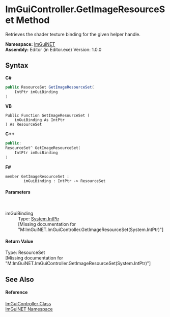# ImGuiController.GetImageResourceSet Method 
 

Retrieves the shader texture binding for the given helper handle.

**Namespace:**&nbsp;<a href="7ecbdf68-1567-8265-0ab1-032412bfb743">ImGuiNET</a><br />**Assembly:**&nbsp;Editor (in Editor.exe) Version: 1.0.0

## Syntax

**C#**<br />
``` C#
public ResourceSet GetImageResourceSet(
	IntPtr imGuiBinding
)
```

**VB**<br />
``` VB
Public Function GetImageResourceSet ( 
	imGuiBinding As IntPtr
) As ResourceSet
```

**C++**<br />
``` C++
public:
ResourceSet^ GetImageResourceSet(
	IntPtr imGuiBinding
)
```

**F#**<br />
``` F#
member GetImageResourceSet : 
        imGuiBinding : IntPtr -> ResourceSet 

```


#### Parameters
&nbsp;<dl><dt>imGuiBinding</dt><dd>Type: <a href="https://docs.microsoft.com/dotnet/api/system.intptr" target="_blank">System.IntPtr</a><br />\[Missing <param name="imGuiBinding"/> documentation for "M:ImGuiNET.ImGuiController.GetImageResourceSet(System.IntPtr)"\]</dd></dl>

#### Return Value
Type: ResourceSet<br />\[Missing <returns> documentation for "M:ImGuiNET.ImGuiController.GetImageResourceSet(System.IntPtr)"\]

## See Also


#### Reference
<a href="dc8569e8-a101-000f-d0db-652eaa2a83fb">ImGuiController Class</a><br /><a href="7ecbdf68-1567-8265-0ab1-032412bfb743">ImGuiNET Namespace</a><br />